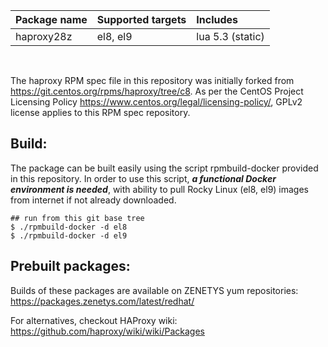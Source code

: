 | Package&nbsp;name | Supported&nbsp;targets | Includes |
| :--- | :--- | :--- |
| haproxy28z | <nobr>el8, el9</nobr> | <nobr>lua 5.3 (static)</nobr> |
<br/>

The haproxy RPM spec file in this repository was initially forked from
https://git.centos.org/rpms/haproxy/tree/c8. As per the CentOS Project
Licensing Policy https://www.centos.org/legal/licensing-policy/, GPLv2
license applies to this RPM spec repository.

## Build:

The package can be built easily using the script rpmbuild-docker provided in this repository. In order to use this script, _**a functional Docker environment is needed**_, with ability to pull Rocky Linux (el8, el9) images from internet if not already downloaded.

```
## run from this git base tree
$ ./rpmbuild-docker -d el8
$ ./rpmbuild-docker -d el9
```

## Prebuilt packages:

Builds of these packages are available on ZENETYS yum repositories:<br/>
https://packages.zenetys.com/latest/redhat/

For alternatives, checkout HAProxy wiki:<br/>
https://github.com/haproxy/wiki/wiki/Packages
